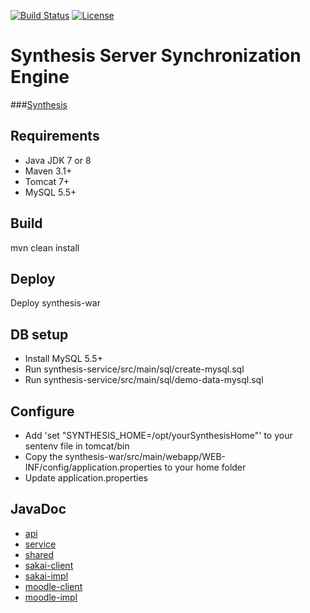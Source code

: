 [![Build Status](https://travis-ci.org/SynthesisProject/server.svg?branch=master)](https://travis-ci.org/SynthesisProject/server) [![License](https://img.shields.io/badge/License-AGPLv3-blue.svg)](https://en.wikipedia.org/wiki/Affero_General_Public_License)

# Synthesis Server Synchronization Engine

###[Synthesis](http://synthesisproject.github.io/server)

## Requirements
- Java JDK 7 or 8
- Maven 3.1+
- Tomcat 7+
- MySQL 5.5+

## Build
mvn clean install

## Deploy
Deploy synthesis-war

## DB setup
- Install MySQL 5.5+
- Run synthesis-service/src/main/sql/create-mysql.sql
- Run synthesis-service/src/main/sql/demo-data-mysql.sql

## Configure 
- Add 'set "SYNTHESIS_HOME=/opt/yourSynthesisHome"' to your sentenv file in tomcat/bin
- Copy the synthesis-war/src/main/webapp/WEB-INF/config/application.properties to your home folder
- Update application.properties

## JavaDoc
- [api](http://synthesisproject.github.io/server/javadoc/service/apidocs/)
- [service](http://synthesisproject.github.io/server/javadoc/service/apidocs/)
- [shared](http://synthesisproject.github.io/server/javadoc/service/apidocs/)
- [sakai-client](http://synthesisproject.github.io/server/javadoc/service/apidocs/)
- [sakai-impl](http://synthesisproject.github.io/server/javadoc/service/apidocs/)
- [moodle-client](https://help.github.com/pages)
- [moodle-impl](https://help.github.com/pages)


